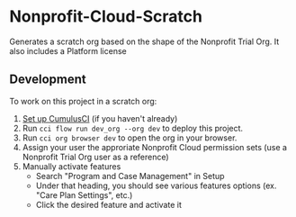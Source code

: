 # Nonprofit-Cloud-Scratch
Generates a scratch org based on the shape of the Nonprofit Trial Org. It also includes a Platform license

## Development
To work on this project in a scratch org:

1. [Set up CumulusCI](https://cumulusci.readthedocs.io/en/latest/tutorial.html) (if you haven't already)
2. Run `cci flow run dev_org --org dev` to deploy this project.
3. Run `cci org browser dev` to open the org in your browser.
4. Assign your user the approriate Nonprofit Cloud permission sets (use a Nonprofit Trial Org user as a reference)
5. Manually activate features
   - Search "Program and Case Management" in Setup
   - Under that heading, you should see various features options (ex. "Care Plan Settings", etc.)
   - Click the desired feature and activate it
